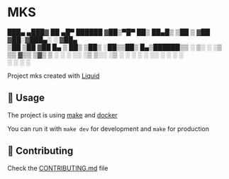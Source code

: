 # MKS

███▄ ▄███▓ ██ ▄█▀  ██████ 
▓██▒▀█▀ ██▒ ██▄█▒ ▒██    ▒ 
▓██    ▓██░▓███▄░ ░ ▓██▄   
▒██    ▒██ ▓██ █▄   ▒   ██▒
▒██▒   ░██▒▒██▒ █▄▒██████▒▒
░ ▒░   ░  ░▒ ▒▒ ▓▒▒ ▒▓▒ ▒ ░
░  ░      ░░ ░▒ ▒░░ ░▒  ░ ░
░      ░   ░ ░░ ░ ░  ░  ░  
    ░   ░  ░         ░

Project mks created with [Liquid](https://github.com/liquid-rs/liquid)

## 🦀 Usage

The project is using [make](https://www.gnu.org/software/make/) and [docker](https://www.docker.com/)

You can run it with `make dev` for development and `make` for production

## 🦀 Contributing

Check the [CONTRIBUTING.md](CONTRIBUTING.md) file